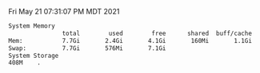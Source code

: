 Fri May 21 07:31:07 PM MDT 2021
```bash
System Memory
               total        used        free      shared  buff/cache   available
Mem:           7.7Gi       2.4Gi       4.1Gi       160Mi       1.1Gi       4.8Gi
Swap:          7.7Gi       576Mi       7.1Gi
System Storage
408M	.
```
```bash
